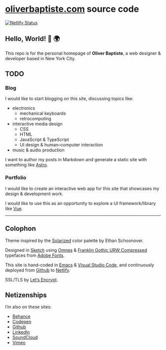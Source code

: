 # [oliverbaptiste.com](https://oliverbaptiste.com) source code

[![Netlify Status](https://api.netlify.com/api/v1/badges/db422a79-6dad-44bd-bf15-fc6fcb6e3760/deploy-status)](https://app.netlify.com/sites/oliverbaptiste/deploys)

## Hello, World! 👋 🌍

This repo is for the personal homepage of **Oliver Baptiste**,
a web designer & developer based in New York City.

## TODO

### Blog

I would like to start blogging on this site, discussing topics like:

- electronics
  - mechanical keyboards
  - retrocomputing
- interactive media design
  - CSS
  - HTML
  - JavaScript & TypeScript
  - UI design & human–computer interaction
- music & audio production

I want to author my posts in Markdown and generate a static site with something like [Astro](https://astro.build).

### Portfolio

I would like to create an interactive web app for this site that showcases my design & development work.

I would like to use this as an opportunity to explore a UI framework/library like [Vue](https://vuejs.org).

-----

## Colophon

Theme inspired by the [Solarized](http://ethanschoonover.com/solarized) color palette by Ethan Schoonover.

Designed in [Sketch](https://sketchapp.com/) using [Omnes](https://typekit.com/fonts/omnes) &
[Franklin Gothic URW Compressed](https://typekit.com/fonts/franklin-gothic-urw) typefaces
from [Adobe Fonts](https://fonts.adobe.com/).

This site is hand-coded in [Emacs](https://www.gnu.org/software/emacs/)
& [Visual Studio Code](https://code.visualstudio.com/), and continuously deployed
from [Github](https://github.com/oliverbaptiste/oliverbaptiste.com) to [Netlify](https://www.netlify.com/).

SSL/TLS by [Let’s Encrypt](https://letsencrypt.org/).

## Netizenships

I’m also on these sites:

- [Behance](https://www.behance.net/oliverbaptiste)
- [Codepen](https://codepen.io/ogab)
- [Github](https://github.com/oliverbaptiste)
- [LinkedIn](https://www.linkedin.com/in/oliverbaptiste/)
- [SoundCloud](https://soundcloud.com/oliverbaptiste)
- [Vimeo](https://vimeo.com/oliverbaptiste)
